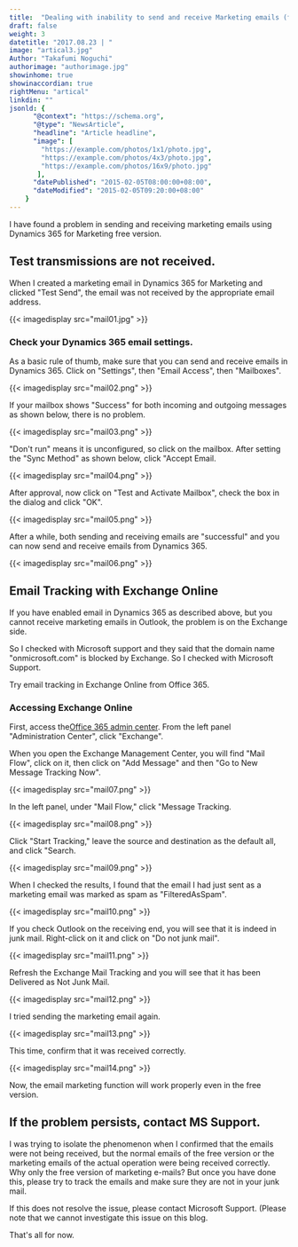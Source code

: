 ```yaml
---
title:  "Dealing with inability to send and receive Marketing emails (free version)"
draft: false
weight: 3
datetitle: "2017.08.23 | "
image: "artical3.jpg"
Author: "Takafumi Noguchi"
authorimage: "authorimage.jpg"
showinhome: true
showinaccordian: true
rightMenu: "artical"
linkdin: ""
jsonld: {
      "@context": "https://schema.org",
      "@type": "NewsArticle",
      "headline": "Article headline",
      "image": [
        "https://example.com/photos/1x1/photo.jpg",
        "https://example.com/photos/4x3/photo.jpg",
        "https://example.com/photos/16x9/photo.jpg"
       ],
      "datePublished": "2015-02-05T08:00:00+08:00",
      "dateModified": "2015-02-05T09:20:00+08:00"
    }
--- 
```


<!-- Intro  -->
I have found a problem in sending and receiving marketing emails using Dynamics 365 for Marketing free version.


## Test transmissions are not received.
When I created a marketing email in Dynamics 365 for Marketing and clicked "Test Send", the email was not received by the appropriate email address.
<!-- Image= mail01.jpg -->
{{< imagedisplay src="mail01.jpg" >}}


### Check your Dynamics 365 email settings.
As a basic rule of thumb, make sure that you can send and receive emails in Dynamics 365.
Click on "Settings", then "Email Access", then "Mailboxes".
<!-- Image= mail02.png -->
{{< imagedisplay src="mail02.png" >}}


If your mailbox shows "Success" for both incoming and outgoing messages as shown below, there is no problem.
<!-- Image= mail03.png -->
{{< imagedisplay src="mail03.png" >}}


"Don't run" means it is unconfigured, so click on the mailbox. After setting the "Sync Method" as shown below, click "Accept Email.
<!-- Image= mail04.png -->
{{< imagedisplay src="mail04.png" >}}


After approval, now click on "Test and Activate Mailbox", check the box in the dialog and click "OK".
<!-- Image= mail05.png -->
{{< imagedisplay src="mail05.png" >}}


After a while, both sending and receiving emails are "successful" and you can now send and receive emails from Dynamics 365.
<!-- Image= mail06.png -->
{{< imagedisplay src="mail06.png" >}}

## Email Tracking with Exchange Online
If you have enabled email in Dynamics 365 as described above, but you cannot receive marketing emails in Outlook, the problem is on the Exchange side.

So I checked with Microsoft support and they said that the domain name "onmicrosoft.com" is blocked by Exchange. So I checked with Microsoft Support.

Try email tracking in Exchange Online from Office 365.

### Accessing Exchange Online
First, access the[Office 365 admin center](https://admin.microsoft.com/AdminPortal/Home). From the left panel "Administration Center", click "Exchange".

When you open the Exchange Management Center, you will find "Mail Flow", click on it, then click on "Add Message" and then "Go to New Message Tracking Now".
<!-- Image= mail07.png -->
{{< imagedisplay src="mail07.png" >}}


In the left panel, under "Mail Flow," click "Message Tracking.
<!-- Image= mail08.png -->
{{< imagedisplay src="mail08.png" >}}


Click "Start Tracking," leave the source and destination as the default all, and click "Search.
<!-- Image= mail09.png -->
{{< imagedisplay src="mail09.png" >}}

When I checked the results, I found that the email I had just sent as a marketing email was marked as spam as "FilteredAsSpam".
<!-- Image= mail10.png -->
{{< imagedisplay src="mail10.png" >}}


If you check Outlook on the receiving end, you will see that it is indeed in junk mail. Right-click on it and click on "Do not junk mail".
<!-- Image= mail11.png -->
{{< imagedisplay src="mail11.png" >}}


Refresh the Exchange Mail Tracking and you will see that it has been Delivered as Not Junk Mail.
<!-- Image= mail12.png -->
{{< imagedisplay src="mail12.png" >}}


I tried sending the marketing email again.
<!-- Image= mail13.png -->
{{< imagedisplay src="mail13.png" >}}


This time, confirm that it was received correctly.
<!-- Image= mail14.png -->
{{< imagedisplay src="mail14.png" >}}


Now, the email marketing function will work properly even in the free version.

## If the problem persists, contact MS Support.
I was trying to isolate the phenomenon when I confirmed that the emails were not being received, but the normal emails of the free version or the marketing emails of the actual operation were being received correctly. Why only the free version of marketing e-mails? But once you have done this, please try to track the emails and make sure they are not in your junk mail.

If this does not resolve the issue, please contact Microsoft Support. (Please note that we cannot investigate this issue on this blog.

That's all for now.    
&nbsp;